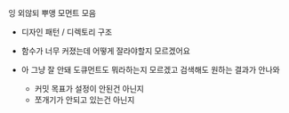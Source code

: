 잉 외않되 뿌앵 모먼트 모음

- 디자인 패턴 / 디렉토리 구조

- 함수가 너무 커졌는데 어떻게 잘라야할지 모르겠어요
- 아 그냥 잘 안돼 도큐먼트도 뭐라하는지 모르겠고 검색해도 원하는 결과가 안나와
	- 커밋 목표가 설정이 안된건 아닌지
	- 쪼개기가 안되고 있는건 아닌지
